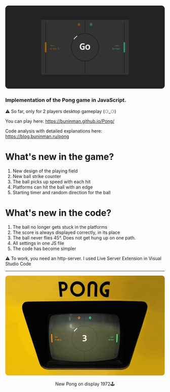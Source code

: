 ![alt text](images/pongOG.png "preview png")

### Implementation of the Pong game in JavaScript.
⚠ So far, only for 2 players desktop gameplay (⚆_⚆)

You can play here:
https://buninman.github.io/Pong/

Code analysis with detailed explanations here:
https://blog.buninman.ru/pong

# What's new in the game?
1. New design of the playing field
2. New ball strike counter
3. The ball picks up speed with each hit
5. Platforms can hit the ball with an edge
6. Starting timer and random direction for the ball

# What's new in the code?
1. The ball no longer gets stuck in the platforms
2. The score is always displayed correctly, in its place
3. The ball never flies 45°. Does not get hung up on one path.
4. All settings in one JS file
5. The code has become simpler

⚠ To work, you need an http-server. I used Live Server Extension in Visual Studio Code

---

![alt text](images/pong.gif "preview gif")
<div align="center">New Pong on display 1972🕹</div>